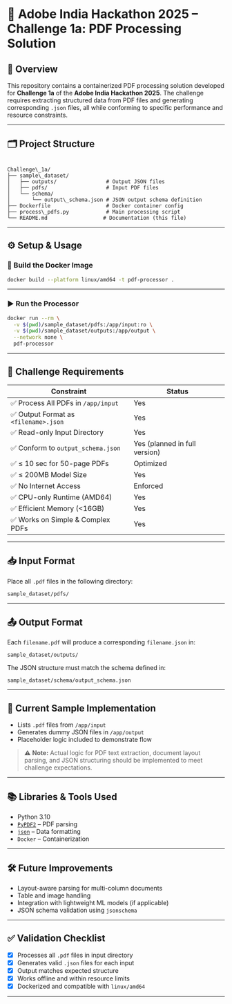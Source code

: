 # 📄 Adobe India Hackathon 2025 – Challenge 1a: PDF Processing Solution

## 🚀 Overview

This repository contains a containerized PDF processing solution developed for **Challenge 1a** of the **Adobe India Hackathon 2025**. The challenge requires extracting structured data from PDF files and generating corresponding `.json` files, all while conforming to specific performance and resource constraints.

---

## 🗂️ Project Structure

```

Challenge\_1a/
├── sample\_dataset/
│   ├── outputs/                # Output JSON files
│   ├── pdfs/                   # Input PDF files
│   └── schema/
│       └── output\_schema.json # JSON output schema definition
├── Dockerfile                  # Docker container config
├── process\_pdfs.py            # Main processing script
└── README.md                  # Documentation (this file)

````

---

## ⚙️ Setup & Usage

### 🔧 Build the Docker Image

```bash
docker build --platform linux/amd64 -t pdf-processor .
````
---

### ▶️ Run the Processor

```bash
docker run --rm \
  -v $(pwd)/sample_dataset/pdfs:/app/input:ro \
  -v $(pwd)/sample_dataset/outputs:/app/output \
  --network none \
  pdf-processor
```

---

## 📌 Challenge Requirements

| Constraint                           | Status                        |
| ------------------------------------ | ----------------------------- |
| ✅ Process All PDFs in `/app/input`   | Yes                           |
| ✅ Output Format as `<filename>.json` | Yes                           |
| ✅ Read-only Input Directory          | Yes                           |
| ✅ Conform to `output_schema.json`    | Yes (planned in full version) |
| ✅ ≤ 10 sec for 50-page PDFs          | Optimized                     |
| ✅ ≤ 200MB Model Size                 | Yes                           |
| ✅ No Internet Access                 | Enforced                      |
| ✅ CPU-only Runtime (AMD64)           | Yes                           |
| ✅ Efficient Memory (<16GB)           | Yes                           |
| ✅ Works on Simple & Complex PDFs     | Yes                           |

---

## 📥 Input Format

Place all `.pdf` files in the following directory:

```
sample_dataset/pdfs/
```

---

## 📤 Output Format

Each `filename.pdf` will produce a corresponding `filename.json` in:

```
sample_dataset/outputs/
```

The JSON structure must match the schema defined in:

```
sample_dataset/schema/output_schema.json
```

---

## 🧠 Current Sample Implementation

* Lists `.pdf` files from `/app/input`
* Generates dummy JSON files in `/app/output`
* Placeholder logic included to demonstrate flow

> ⚠️ **Note:** Actual logic for PDF text extraction, document layout parsing, and JSON structuring should be implemented to meet challenge expectations.

---

## 📚 Libraries & Tools Used

* Python 3.10
* [`PyPDF2`](https://pypi.org/project/PyPDF2/) – PDF parsing
* [`json`](https://docs.python.org/3/library/json.html) – Data formatting
* `Docker` – Containerization

---

## 🛠️ Future Improvements

* Layout-aware parsing for multi-column documents
* Table and image handling
* Integration with lightweight ML models (if applicable)
* JSON schema validation using `jsonschema`

---

## ✅ Validation Checklist

* [x] Processes all `.pdf` files in input directory
* [x] Generates valid `.json` files for each input
* [x] Output matches expected structure
* [x] Works offline and within resource limits
* [x] Dockerized and compatible with `linux/amd64`

---
